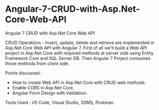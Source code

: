 # Angular-7-CRUD-with-Asp.Net-Core-Web-API
Angular 7 CRUD with Asp.Net Core Web API

CRUD Operations - Insert, update, delete and retrieve are implemented in Asp.Net Core Web API with Angular 7. First of all we'll build a Web API project in Asp.Net Core with required methods at server side using Entity Framework Core and SQL Server DB. Then Angular 7 Project consumes those methods from client side.

Points discussed :
 - How to create Web API in Asp.Net Core with CRUD web methods.
 - Enable CORS in Asp.Net Core.
 - Angular Form Design with Validation.

Tools Used : VS Code, Visual Studio, SSMS, Postman.
